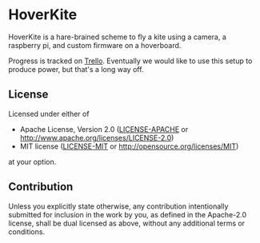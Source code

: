 # HoverKite

HoverKite is a hare-brained scheme to fly a kite using a camera, a raspberry pi, and custom firmware on a hoverboard.

Progress is tracked on [Trello](https://trello.com/b/v4vMHzf9/kite-power-generation). Eventually we would like to use this setup to produce power, but that's a long way off.

## License

Licensed under either of

- Apache License, Version 2.0
  ([LICENSE-APACHE](LICENSE-APACHE) or http://www.apache.org/licenses/LICENSE-2.0)
- MIT license
  ([LICENSE-MIT](LICENSE-MIT) or http://opensource.org/licenses/MIT)

at your option.

## Contribution

Unless you explicitly state otherwise, any contribution intentionally submitted for inclusion in the
work by you, as defined in the Apache-2.0 license, shall be dual licensed as above, without any
additional terms or conditions.
